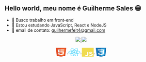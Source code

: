 ## Hello world, meu nome é Guilherme Sales 😁


- 🔭 Busco trabalho em front-end
- 🌱 Estou estudando JavaScript, React e NodeJS
- 💬 email de contato: guilhermefeit4@gmail.com

<div align="center">
  <a href="https://github.com/guilhermesales15">
  <img height="180em" src="https://github-readme-stats.vercel.app/api?username=guilhermesales15&show_icons=true&theme=dracula&include_all_commits=true&count_private=true"/>
  <img height="180em" src="https://github-readme-stats.vercel.app/api/top-langs/?username=guilhermesales15&layout=compact&langs_count=7&theme=dracula"/>

<div style="display:inline_block"> <br>
 <img align="center" alt="Guilherme-HTML" height="30" width="40" src="https://raw.githubusercontent.com/devicons/devicon/master/icons/html5/html5-original.svg">
  <img align="center" alt="Guilherme-React" height="30" width="40" src="https://raw.githubusercontent.com/devicons/devicon/master/icons/react/react-original.svg">
  <img align="center" alt="Guilherme-Js" height="30" width="40" src="https://raw.githubusercontent.com/devicons/devicon/master/icons/javascript/javascript-plain.svg">
  <img align="center" alt="Rafa-CSS" height="30" width="40" src="https://raw.githubusercontent.com/devicons/devicon/master/icons/css3/css3-original.svg">
  
 </div>
 





